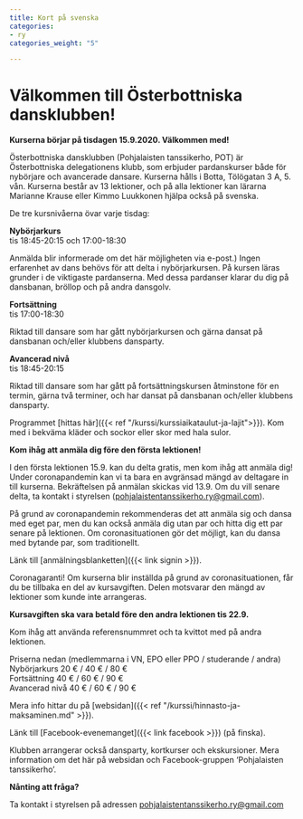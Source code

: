 ```yaml
---
title: Kort på svenska
categories:
- ry
categories_weight: "5"

---
```

# Välkommen till Österbottniska dansklubben!

**Kurserna börjar på tisdagen 15.9.2020. Välkommen med!**

Österbottniska dansklubben (Pohjalaisten tanssikerho, POT) är Österbottniska delegationens klubb, som erbjuder pardanskurser både för nybörjare och avancerade dansare. Kurserna hålls i Botta, Tölögatan 3 A, 5. vån. Kurserna består av 13 lektioner, och på alla lektioner kan lärarna Marianne Krause eller Kimmo Luukkonen hjälpa också på svenska.

De tre kursnivåerna övar varje tisdag:

**Nybörjarkurs**  
tis 18:45-20:15 och 17:00-18:30 

Anmälda blir informerade om det här möjligheten via e-post.) Ingen erfarenhet av dans behövs för att delta i nybörjarkursen. På kursen läras grunder i de viktigaste pardanserna. Med dessa pardanser klarar du dig på dansbanan, bröllop och på andra dansgolv.

**Fortsättning**  
tis 17:00-18:30

Riktad till dansare som har gått nybörjarkursen och gärna dansat på dansbanan och/eller klubbens dansparty.

**Avancerad nivå**  
tis 18:45-20:15

Riktad till dansare som har gått på fortsättningskursen åtminstone för en termin, gärna två terminer, och har dansat på dansbanan och/eller klubbens dansparty.

Programmet [hittas här]({{< ref "/kurssi/kurssiaikataulut-ja-lajit">}}). Kom med i bekväma kläder och sockor eller skor med hala sulor.

**Kom ihåg att anmäla dig före den första lektionen!**

I den första lektionen 15.9. kan du delta gratis, men kom ihåg att anmäla dig! Under coronapandemin kan vi ta bara en avgränsad mängd av deltagare in till kurserna. Bekräftelsen på anmälan skickas vid 13.9. Om du vill senare delta, ta kontakt i styrelsen (pohjalaistentanssikerho.ry@gmail.com).

På grund av coronapandemin rekommenderas det att anmäla sig och dansa med eget par, men du kan också anmäla dig utan par och hitta dig ett par senare på lektionen. Om coronasituationen gör det möjligt, kan du dansa med bytande par, som traditionellt.

Länk till [anmälningsblanketten]({{< link signin >}}).

Coronagaranti! Om kurserna blir inställda på grund av coronasituationen, får du be tillbaka en del av kursavgiften. Delen motsvarar den mängd av lektioner som kunde inte arrangeras.

**Kursavgiften ska vara betald före den andra lektionen tis 22.9.**

Kom ihåg att använda referensnummret och ta kvittot med på andra lektionen.

Priserna nedan (medlemmarna i VN, EPO eller PPO / studerande / andra)  
Nybörjarkurs 20 € / 40 € / 80 €  
Fortsättning 40 € / 60 € / 90 €  
Avancerad nivå 40 € / 60 € / 90 €

Mera info hittar du på [websidan]({{< ref "/kurssi/hinnasto-ja-maksaminen.md" >}}).

Länk till [Facebook-evenemanget]({{< link facebook >}}) (på finska).

Klubben arrangerar också dansparty, kortkurser och ekskursioner. Mera information om det här på websidan och Facebook-gruppen ‘Pohjalaisten tanssikerho’.

**Nånting att fråga?**

Ta kontakt i styrelsen på adressen pohjalaistentanssikerho.ry@gmail.com
